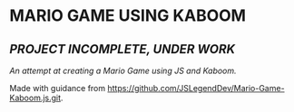 # MARIO GAME USING KABOOM

## *PROJECT INCOMPLETE, UNDER WORK* #
*An attempt at creating a Mario Game using JS and Kaboom.*

Made with guidance from https://github.com/JSLegendDev/Mario-Game-Kaboom.js.git.
